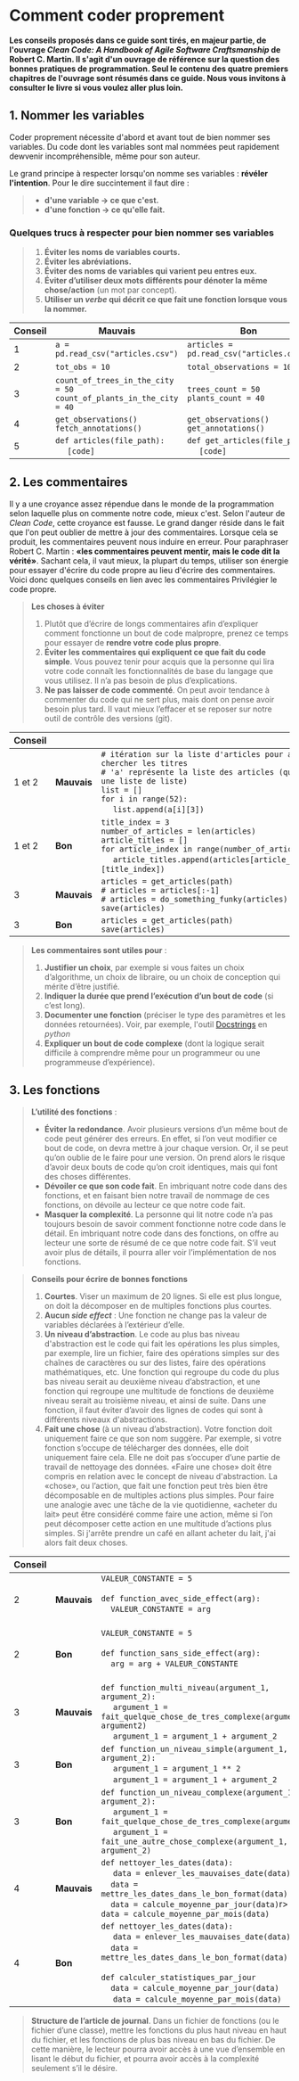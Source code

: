 # Comment coder proprement
**Les conseils proposés dans ce guide sont tirés, en majeur partie, de l'ouvrage _Clean Code: A Handbook of Agile Software
Craftsmanship_ de Robert C. Martin. Il s'agit d'un ouvrage de référence sur la question
des bonnes pratiques de programmation. Seul le contenu des quatre premiers chapitres de l'ouvrage sont résumés dans ce guide. 
Nous vous invitons à consulter le livre si vous voulez aller plus loin.**

## 1. Nommer les variables

Coder proprement nécessite d'abord et avant tout de bien nommer ses variables. Du code
dont les variables sont mal nommées peut rapidement dewvenir incompréhensible, même pour
son auteur.

Le grand principe à respecter lorsqu'on nomme ses variables : **révéler l'intention**.
Pour le dire succintement il faut dire :
>* **d'une variable -> ce que c'est.**
>* **d'une fonction -> ce qu'elle fait.**

### Quelques trucs à respecter pour bien nommer ses variables
>1. **Éviter les noms de variables courts.**
>2. **Éviter les abréviations.**
>3. **Éviter des noms de variables qui varient peu entres eux.**
>4. **Éviter d’utiliser deux mots différents pour dénoter la même chose/action** (un mot par concept).
>5. **Utiliser un _verbe_ qui décrit ce que fait une fonction lorsque vous la nommer.**

| Conseil | Mauvais                                                                        | Bon |
|---------|--------------------------------------------------------------------------------|-----|
| 1       | `a = pd.read_csv("articles.csv")`                                              |`articles = pd.read_csv("articles.csv")`|
| 2       | `tot_obs = 10`                                                                 |`total_observations = 10`|
| 3       | `count_of_trees_in_the_city = 50` <br> `count_of_plants_in_the_city = 40 `<br> | `trees_count = 50` <br>`plants_count = 40 ` |
| 4       | `get_observations()` <br>`fetch_annotations()`<br> | `get_observations()` <br>`get_annotations()`  |
| 5       | `def articles(file_path):`<br>&nbsp;&nbsp;&nbsp;&nbsp;&nbsp;`[code]`<br>| `def get_articles(file_path)`<br>&nbsp;&nbsp;&nbsp;&nbsp;&nbsp;`[code]`<br> |



## 2. Les commentaires

Il y a une croyance assez répendue dans le monde de la programmation selon laquelle plus
on commente notre code, mieux c'est. Selon l'auteur de _Clean Code_, cette croyance est fausse. Le grand
danger réside dans le fait que l'on peut oublier de mettre à jour des commentaires. Lorsque
cela se produit, les commentaires peuvent nous induire en erreur. Pour paraphraser Robert C. Martin :
**«les commentaires peuvent mentir, mais le code dit la vérité»**. Sachant cela, il vaut mieux,
la plupart du temps, utiliser son énergie pour essayer d'écrire du code propre au lieu d'écrire
des commentaires. Voici donc quelques conseils en lien avec les commentaires
Privilégier le code propre. 
>**Les choses à éviter**
>1. Plutôt que d’écrire de longs commentaires afin d’expliquer comment fonctionne un bout de code malpropre, prenez ce temps pour essayer de **rendre votre code plus propre**. 
>2. **Éviter les commentaires qui expliquent ce que fait du code simple**. Vous pouvez tenir pour acquis que la personne qui lira votre code connaît les fonctionnalités de base du langage que vous utilisez. Il n’a pas besoin de plus d’explications. 
>3. **Ne pas laisser de code commenté**. On peut avoir tendance à commenter du code qui ne sert plus, mais dont on pense avoir besoin plus tard. Il vaut mieux l’effacer et se reposer sur notre outil de contrôle des versions (git). 

| Conseil |      |                                                                                                                                                                                                                                                |
|---------|-------------|------------------------------------------------------------------------------------------------------------------------------------------------------------------------------------------------------------------------------------------------|
| 1 et 2  | **Mauvais** | `# itération sur la liste d'articles pour aller chercher les titres`<br>`# 'a' représente la liste des articles (qui est une liste de liste)` <br>`list = []`<br>`for i in range(52):`<br>&nbsp;&nbsp;&nbsp;&nbsp;&nbsp;`list.append(a[i][3])` |
| 1 et 2  | **Bon**     | `title_index = 3`<br>`number_of_articles = len(articles)`<br>`article_titles = []`<br>`for article_index in range(number_of_articles):`<br>&nbsp;&nbsp;&nbsp;&nbsp;&nbsp;`article_titles.append(articles[article_index][title_index])`<br>     |
| 3       | **Mauvais** | `articles = get_articles(path)`<br>`# articles = articles[:-1]`<br>`# articles = do_something_funky(articles)`<br>`save(articles)`<br>                                                                                                         |
| 3       | **Bon**     | `articles = get_articles(path)`<br>`save(articles)`<br>                                                                                                                                                                                        |



>**Les commentaires sont **utiles** pour** : <br>
>1. **Justifier un choix**, par exemple si vous faites un choix d’algorithme, un choix de libraire, ou un choix de conception qui mérite d’être justifié. <br>
>2. **Indiquer la durée que prend l’exécution d’un bout de code** (si c’est long). <br>
>3. **Documenter une fonction** (préciser le type des paramètres et les données retournées). Voir, par exemple, l'outil [Docstrings](https://realpython.com/documenting-python-code/#documenting-your-python-code-base-using-docstrings) en _python_
>4. **Expliquer un bout de code complexe** (dont la logique serait difficile à comprendre même pour un programmeur ou une programmeuse d’expérience). 

## 3. Les fonctions

>**L’utilité des fonctions** : 
>* **Éviter la redondance**. Avoir plusieurs versions d’un même bout de code peut générer des erreurs. En effet, si l’on veut modifier ce bout de code, on devra mettre à jour chaque version. Or, il se peut qu’on oublie de le faire pour une version. On prend alors le risque d’avoir deux bouts de code qu’on croit identiques, mais qui font des choses différentes. 
>* **Dévoiler ce que son code fait**. En imbriquant notre code dans des fonctions, et en faisant bien notre travail de nommage de ces fonctions, on dévoile au lecteur ce que notre code fait. 
>* **Masquer la complexité**. La personne qui lit notre code n’a pas toujours besoin de savoir comment fonctionne notre code dans le détail. En imbriquant notre code dans des fonctions, on offre au lecteur une sorte de résumé de ce que notre code fait. S’il veut avoir plus de détails, il pourra aller voir l’implémentation de nos fonctions. 

>**Conseils pour écrire de bonnes fonctions** <br>
>1. **Courtes**. Viser un maximum de 20 lignes. Si elle est plus longue, on doit la décomposer en de multiples fonctions plus courtes. 
>2. **Aucun _side effect_** : Une fonction ne change pas la valeur de variables déclarées à l’extérieur d’elle. 
>3. **Un niveau d’abstraction**. Le code au plus bas niveau d'abstraction est le code qui fait les opérations les plus simples, par exemple, lire un fichier, faire des opérations simples sur des chaînes de caractères ou sur des listes, faire des opérations mathématiques, etc. Une fonction qui regroupe du code du plus bas niveau serait au deuxième niveau d’abstraction, et une fonction qui regroupe une multitude de fonctions de deuxième niveau serait au troisième niveau, et ainsi de suite. Dans une fonction, il faut éviter d’avoir des lignes de codes qui sont à différents niveaux d'abstractions. 
>4. **Fait une chose** (à un niveau d’abstraction). Votre fonction doit uniquement faire ce que son nom suggère. Par exemple, si votre fonction s’occupe de télécharger des données, elle doit uniquement faire cela. Elle ne doit pas s’occuper d’une partie de travail de nettoyage des données. «Faire une chose» doit être compris en relation avec le concept de niveau d'abstraction. La «chose», ou l’action, que fait une fonction peut très bien être décomposable en de multiples 
actions plus simples. Pour faire une analogie avec une tâche de la vie quotidienne, «acheter du lait» peut être considéré comme faire une action, même si l’on peut décomposer cette action en une multitude d’actions plus simples. Si j'arrête prendre un café en allant acheter du lait, j'ai alors fait deux choses.

| Conseil |             |                                                                                                                                                                                                                                                                                                                                                                            |
|---------|-------------|----------------------------------------------------------------------------------------------------------------------------------------------------------------------------------------------------------------------------------------------------------------------------------------------------------------------------------------------------------------------------|
| 2       | **Mauvais** | `VALEUR_CONSTANTE = 5` <br> <br> `def function_avec_side_effect(arg):` <br> &nbsp;&nbsp;&nbsp;&nbsp;`VALEUR_CONSTANTE = arg`   <br><br/>                                                                                                                                                                                                                                   |
| 2       | **Bon**     | `VALEUR_CONSTANTE = 5` <br> <br>`def function_sans_side_effect(arg):` <br> &nbsp;&nbsp;&nbsp;&nbsp;`arg = arg + VALEUR_CONSTANTE`  <br><br/>                                                                                                                                                                                                                               |
| 3       | **Mauvais** | `def function_multi_niveau(argument_1, argument_2):` <br> &nbsp;&nbsp;&nbsp;&nbsp; `argument_1 = fait_quelque_chose_de_tres_complexe(argument1, argument2)` <br>  &nbsp;&nbsp;&nbsp;&nbsp;&nbsp;`argument_1 = argument_1 + argument_2`                                                                                                                                     |
| 3       | **Bon**     | `def function_un_niveau_simple(argument_1, argument_2):`<br> &nbsp;&nbsp;&nbsp;&nbsp; `argument_1 = argument_1 ** 2` <br>  &nbsp;&nbsp;&nbsp;&nbsp;&nbsp;`argument_1 = argument_1 + argument_2`                                                                                                                                                                            |
| 3       | **Bon**     | `def function_un_niveau_complexe(argument_1, argument_2):`<br> &nbsp;&nbsp;&nbsp;&nbsp; `argument_1 = fait_quelque_chose_de_tres_complexe(argument_1)` <br>  &nbsp;&nbsp;&nbsp;&nbsp;&nbsp;`argument_1 = fait_une_autre_chose_complexe(argument_1, argument_2)`                                                                                                            |
| 4       | **Mauvais** | `def nettoyer_les_dates(data):`<br> &nbsp;&nbsp;&nbsp;&nbsp; `data = enlever_les_mauvaises_date(data)`<br> &nbsp;&nbsp;&nbsp;&nbsp;`data = mettre_les_dates_dans_le_bon_format(data)`<br> &nbsp;&nbsp;&nbsp;&nbsp;`data = calcule_moyenne_par_jour(data)`r> &nbsp;&nbsp;&nbsp;&nbsp; `data = calcule_moyenne_par_mois(data)`                                               |
| 4       | **Bon**     | `def nettoyer_les_dates(data):`<br> &nbsp;&nbsp;&nbsp;&nbsp; `data = enlever_les_mauvaises_date(data)`<br> &nbsp;&nbsp;&nbsp;&nbsp;`data = mettre_les_dates_dans_le_bon_format(data)`<br><br/>`def calculer_statistiques_par_jour`<br> &nbsp;&nbsp;&nbsp;&nbsp;`data = calcule_moyenne_par_jour(data)`<br> &nbsp;&nbsp;&nbsp;&nbsp; `data = calcule_moyenne_par_mois(data)` |

> **Structure de l’article de journal**. Dans un fichier de fonctions (ou le fichier d’une classe), mettre les fonctions du plus haut niveau en haut du fichier, et les fonctions de plus bas niveau en bas du fichier. De cette manière, le lecteur pourra avoir accès à une vue d’ensemble en lisant le début du fichier, et pourra avoir accès à la complexité seulement s’il le désire. 


